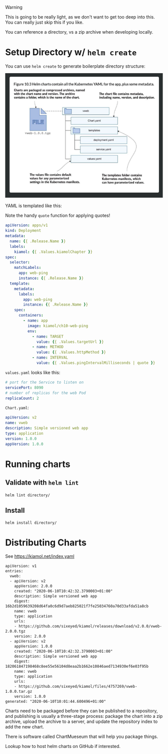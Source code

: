
> [!Warning]
> This is going to be really light, as we don't want to get too deep into this.  You can really just skip this if you like. 


You can reference a directory, vs a zip archive when developing locally. 

# Setup Directory w/ `helm create`

You can use `helm create` to generate boilerplate directory structure:

![](20221213105720.png)

YAML is templated like this: 

Note the handy `quote` function for applying quotes!

```yaml
apiVersion: apps/v1
kind: Deployment
metadata:
  name: {{ .Release.Name }}
  labels:
    kiamol: {{ .Values.kiamolChapter }}
spec:
  selector:
    matchLabels:
      app: web-ping
      instance: {{ .Release.Name }}
  template:
    metadata:
      labels:
        app: web-ping
        instance: {{ .Release.Name }}
    spec:
      containers:
        - name: app
          image: kiamol/ch10-web-ping
          env:
            - name: TARGET
              value: {{ .Values.targetUrl }}
            - name: METHOD
              value: {{ .Values.httpMethod }}
            - name: INTERVAL
              value: {{ .Values.pingIntervalMilliseconds | quote }}
```

`values.yaml` looks like this:

```yaml
# port for the Service to listen on
servicePort: 8090
# number of replicas for the web Pod
replicaCount: 2
```

`Chart.yaml`:

```yaml
apiVersion: v2
name: vweb
description: Simple versioned web app
type: application
version: 1.0.0
appVersion: 1.0.0

```


# Running charts

## Validate with `helm lint`

`helm lint directory/`

## Install

```
helm install directory/
```

# Distributing Charts

See https://kiamol.net/index.yaml

```
apiVersion: v1
entries:
  vweb:
  - apiVersion: v2
    appVersion: 2.0.0
    created: "2020-06-10T10:42:32.3790003+01:00"
    description: Simple versioned web app
    digest: 16b2d1059639208d64fa0c6d9d7aeb825021f7fe25034760a70d33afda51a8cb
    name: vweb
    type: application
    urls:
    - https://github.com/sixeyed/kiamol/releases/download/v2.0.0/vweb-2.0.0.tgz
    version: 2.0.0
  - apiVersion: v2
    appVersion: 1.0.0
    created: "2020-06-10T10:42:32.3790003+01:00"
    description: Simple versioned web app
    digest: 182061847198468c8ee55e56104d8eaa2b1662e10846aed7134930ef6e03f95b
    name: vweb
    type: application
    urls:
    - https://github.com/sixeyed/kiamol/files/4757269/vweb-1.0.0.tar.gz
    version: 1.0.0
generated: "2020-06-10T10:01:44.600496+01:00"
```

Charts need to be packaged before they can be published to a repository, and publishing is usually a three-stage process: package the chart into a zip archive, upload the archive to a server, and update the repository index to add the new chart.

There is software called ChartMueseum that will help you package things.  

Lookup how to host helm charts on GitHub if interested.